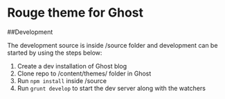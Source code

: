 # Rouge theme for Ghost

##Development

The development source is inside /source folder and development can be started by using the steps below:

1. Create a dev installation of Ghost blog
1. Clone repo to /content/themes/ folder in Ghost
1. Run `npm install` inside /source
1. Run `grunt develop` to start the dev server along with the watchers